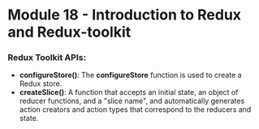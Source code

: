 # Module 18 - Introduction to Redux and Redux-toolkit

### Redux Toolkit APIs:
- **configureStore()**: The **configureStore** function is used to create a Redux store.
- **createSlice()**: A function that accepts an initial state, an object of reducer functions, and a "slice name", and automatically generates action creators and action types that correspond to the reducers and state.
